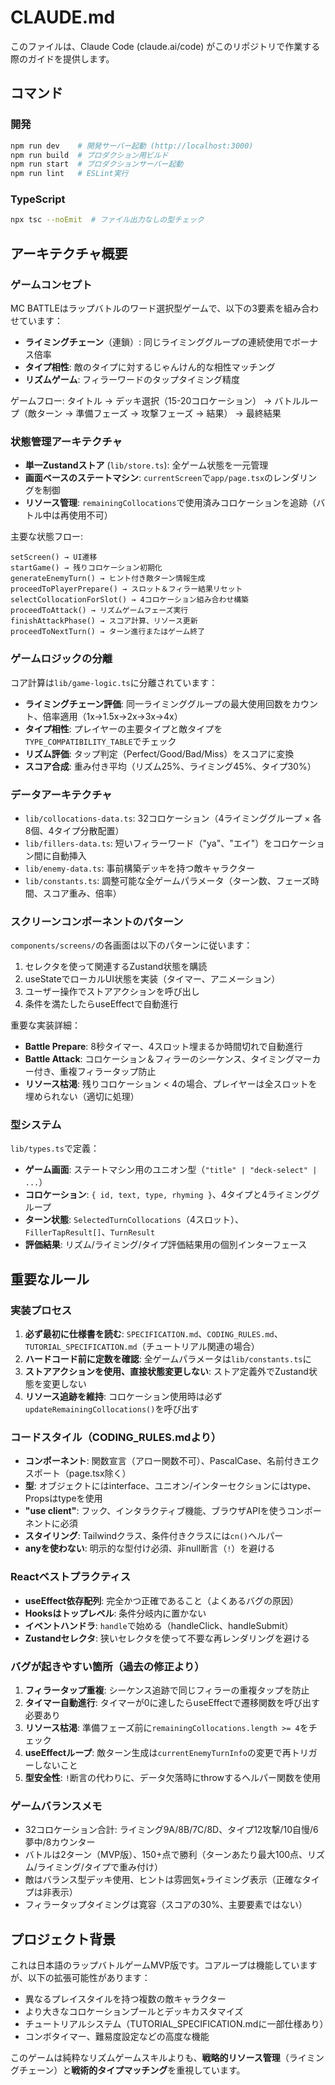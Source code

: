 # CLAUDE.md

このファイルは、Claude Code (claude.ai/code) がこのリポジトリで作業する際のガイドを提供します。

## コマンド

### 開発
```bash
npm run dev    # 開発サーバー起動 (http://localhost:3000)
npm run build  # プロダクション用ビルド
npm run start  # プロダクションサーバー起動
npm run lint   # ESLint実行
```

### TypeScript
```bash
npx tsc --noEmit  # ファイル出力なしの型チェック
```

## アーキテクチャ概要

### ゲームコンセプト
MC BATTLEはラップバトルのワード選択型ゲームで、以下の3要素を組み合わせています：
- **ライミングチェーン**（連鎖）: 同じライミンググループの連続使用でボーナス倍率
- **タイプ相性**: 敵のタイプに対するじゃんけん的な相性マッチング
- **リズムゲーム**: フィラーワードのタップタイミング精度

ゲームフロー: タイトル → デッキ選択（15-20コロケーション） → バトルループ（敵ターン → 準備フェーズ → 攻撃フェーズ → 結果） → 最終結果

### 状態管理アーキテクチャ
- **単一Zustandストア** (`lib/store.ts`): 全ゲーム状態を一元管理
- **画面ベースのステートマシン**: `currentScreen`で`app/page.tsx`のレンダリングを制御
- **リソース管理**: `remainingCollocations`で使用済みコロケーションを追跡（バトル中は再使用不可）

主要な状態フロー:
```
setScreen() → UI遷移
startGame() → 残りコロケーション初期化
generateEnemyTurn() → ヒント付き敵ターン情報生成
proceedToPlayerPrepare() → スロット＆フィラー結果リセット
selectCollocationForSlot() → 4コロケーション組み合わせ構築
proceedToAttack() → リズムゲームフェーズ実行
finishAttackPhase() → スコア計算、リソース更新
proceedToNextTurn() → ターン進行またはゲーム終了
```

### ゲームロジックの分離
コア計算は`lib/game-logic.ts`に分離されています：
- **ライミングチェーン評価**: 同一ライミンググループの最大使用回数をカウント、倍率適用（1x→1.5x→2x→3x→4x）
- **タイプ相性**: プレイヤーの主要タイプと敵タイプを`TYPE_COMPATIBILITY_TABLE`でチェック
- **リズム評価**: タップ判定（Perfect/Good/Bad/Miss）をスコアに変換
- **スコア合成**: 重み付き平均（リズム25%、ライミング45%、タイプ30%）

### データアーキテクチャ
- `lib/collocations-data.ts`: 32コロケーション（4ライミンググループ × 各8個、4タイプ分散配置）
- `lib/fillers-data.ts`: 短いフィラーワード（"ya"、"エイ"）をコロケーション間に自動挿入
- `lib/enemy-data.ts`: 事前構築デッキを持つ敵キャラクター
- `lib/constants.ts`: 調整可能な全ゲームパラメータ（ターン数、フェーズ時間、スコア重み、倍率）

### スクリーンコンポーネントのパターン
`components/screens/`の各画面は以下のパターンに従います：
1. セレクタを使って関連するZustand状態を購読
2. useStateでローカルUI状態を実装（タイマー、アニメーション）
3. ユーザー操作でストアアクションを呼び出し
4. 条件を満たしたらuseEffectで自動進行

重要な実装詳細：
- **Battle Prepare**: 8秒タイマー、4スロット埋まるか時間切れで自動進行
- **Battle Attack**: コロケーション＆フィラーのシーケンス、タイミングマーカー付き、重複フィラータップ防止
- **リソース枯渇**: 残りコロケーション < 4の場合、プレイヤーは全スロットを埋められない（適切に処理）

### 型システム
`lib/types.ts`で定義：
- **ゲーム画面**: ステートマシン用のユニオン型（`"title" | "deck-select" | ...`）
- **コロケーション**: `{ id, text, type, rhyming }`、4タイプと4ライミンググループ
- **ターン状態**: `SelectedTurnCollocations`（4スロット）、`FillerTapResult[]`、`TurnResult`
- **評価結果**: リズム/ライミング/タイプ評価結果用の個別インターフェース

## 重要なルール

### 実装プロセス
1. **必ず最初に仕様書を読む**: `SPECIFICATION.md`、`CODING_RULES.md`、`TUTORIAL_SPECIFICATION.md`（チュートリアル関連の場合）
2. **ハードコード前に定数を確認**: 全ゲームパラメータは`lib/constants.ts`に
3. **ストアアクションを使用、直接状態変更しない**: ストア定義外でZustand状態を変更しない
4. **リソース追跡を維持**: コロケーション使用時は必ず`updateRemainingCollocations()`を呼び出す

### コードスタイル（CODING_RULES.mdより）
- **コンポーネント**: 関数宣言（アロー関数不可）、PascalCase、名前付きエクスポート（page.tsx除く）
- **型**: オブジェクトにはinterface、ユニオン/インターセクションにはtype、Propsはtypeを使用
- **"use client"**: フック、インタラクティブ機能、ブラウザAPIを使うコンポーネントに必須
- **スタイリング**: Tailwindクラス、条件付きクラスには`cn()`ヘルパー
- **anyを使わない**: 明示的な型付け必須、非null断言（`!`）を避ける

### Reactベストプラクティス
- **useEffect依存配列**: 完全かつ正確であること（よくあるバグの原因）
- **Hooksはトップレベル**: 条件分岐内に置かない
- **イベントハンドラ**: `handle`で始める（handleClick、handleSubmit）
- **Zustandセレクタ**: 狭いセレクタを使って不要な再レンダリングを避ける

### バグが起きやすい箇所（過去の修正より）
1. **フィラータップ重複**: シーケンス追跡で同じフィラーの重複タップを防止
2. **タイマー自動進行**: タイマーが0に達したらuseEffectで遷移関数を呼び出す必要あり
3. **リソース枯渇**: 準備フェーズ前に`remainingCollocations.length >= 4`をチェック
4. **useEffectループ**: 敵ターン生成は`currentEnemyTurnInfo`の変更で再トリガーしないこと
5. **型安全性**: `!`断言の代わりに、データ欠落時にthrowするヘルパー関数を使用

### ゲームバランスメモ
- 32コロケーション合計: ライミング9A/8B/7C/8D、タイプ12攻撃/10自慢/6夢中/8カウンター
- バトルは2ターン（MVP版）、150+点で勝利（ターンあたり最大100点、リズム/ライミング/タイプで重み付け）
- 敵はバランス型デッキ使用、ヒントは雰囲気+ライミング表示（正確なタイプは非表示）
- フィラータップタイミングは寛容（スコアの30%、主要要素ではない）

## プロジェクト背景

これは日本語のラップバトルゲームMVP版です。コアループは機能していますが、以下の拡張可能性があります：
- 異なるプレイスタイルを持つ複数の敵キャラクター
- より大きなコロケーションプールとデッキカスタマイズ
- チュートリアルシステム（TUTORIAL_SPECIFICATION.mdに一部仕様あり）
- コンボタイマー、難易度設定などの高度な機能

このゲームは純粋なリズムゲームスキルよりも、**戦略的リソース管理**（ライミングチェーン）と**戦術的タイプマッチング**を重視しています。
